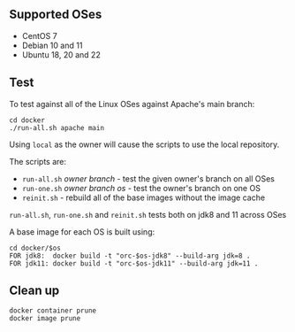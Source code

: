 ## Supported OSes

* CentOS 7
* Debian 10 and 11
* Ubuntu 18, 20 and 22

## Test

To test against all of the Linux OSes against Apache's main branch:

    cd docker
    ./run-all.sh apache main

Using `local` as the owner will cause the scripts to use the local repository.

The scripts are:
* `run-all.sh` *owner* *branch* - test the given owner's branch on all OSes
* `run-one.sh` *owner* *branch* *os* - test the owner's branch on one OS
* `reinit.sh` - rebuild all of the base images without the image cache

`run-all.sh`, `run-one.sh` and `reinit.sh` tests both on jdk8 and 11 across OSes

A base image for each OS is built using:

    cd docker/$os
    FOR jdk8:  docker build -t "orc-$os-jdk8" --build-arg jdk=8 .
    FOR jdk11: docker build -t "orc-$os-jdk11" --build-arg jdk=11 .

## Clean up

    docker container prune
    docker image prune
